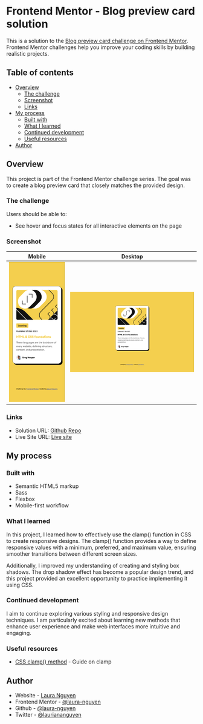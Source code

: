 # Frontend Mentor - Blog preview card solution

This is a solution to the [Blog preview card challenge on Frontend Mentor](https://www.frontendmentor.io/challenges/blog-preview-card-ckPaj01IcS). Frontend Mentor challenges help you improve your coding skills by building realistic projects.

## Table of contents

- [Overview](#overview)
  - [The challenge](#the-challenge)
  - [Screenshot](#screenshot)
  - [Links](#links)
- [My process](#my-process)
  - [Built with](#built-with)
  - [What I learned](#what-i-learned)
  - [Continued development](#continued-development)
  - [Useful resources](#useful-resources)
- [Author](#author)

## Overview

This project is part of the Frontend Mentor challenge series. The goal was to create a blog preview card that closely matches the provided design.

### The challenge

Users should be able to:

- See hover and focus states for all interactive elements on the page

### Screenshot

| Mobile                                     | Desktop                                     |
| ------------------------------------------ | ------------------------------------------- |
| ![](./assets/images/screenshot-mobile.png) | ![](./assets/images/screenshot-desktop.png) |

### Links

- Solution URL: [Github Repo](https://github.com/laura-nguyen/blog-preview-card)
- Live Site URL: [Live site](https://laura-nguyen.github.io/blog-preview-card/)

## My process

### Built with

- Semantic HTML5 markup
- Sass
- Flexbox
- Mobile-first workflow

### What I learned

In this project, I learned how to effectively use the clamp() function in CSS to create responsive designs. The clamp() function provides a way to define responsive values with a minimum, preferred, and maximum value, ensuring smoother transitions between different screen sizes.

Additionally, I improved my understanding of creating and styling box shadows. The drop shadow effect has become a popular design trend, and this project provided an excellent opportunity to practice implementing it using CSS.

### Continued development

I aim to continue exploring various styling and responsive design techniques. I am particularly excited about learning new methods that enhance user experience and make web interfaces more intuitive and engaging.

### Useful resources

- [CSS clamp() method](https://www.geeksforgeeks.org/css-clamp-method/) - Guide on clamp

## Author

- Website - [Laura Nguyen](https://www.your-site.com)
- Frontend Mentor - [@laura-nguyen](https://www.frontendmentor.io/profile/laura-nguyen)
- Github - [@laura-nguyen](https://www.github.com/laura-nguyen)
- Twitter - [@lauriananguyen](https://www.twitter.com/lauriananguyen)
